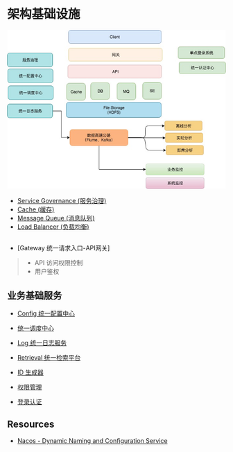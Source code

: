 # 架构基础设施

![](KS-Infra/_pic/infrastructure.jpg)

* [Service Governance (服务治理)](service-governance/README.md)
* [Cache (缓存)](KS-Cache/README.md)
* [Message Queue (消息队列)](https://github.com/SunnnyChan/knowledge-Sys-of-MQ)
* [Load Balancer (负载均衡)](load-balancer/README.md)

## 
* [Gateway 统一请求入口-API网关]
> * API 访问权限控制
> * 用户鉴权

## 业务基础服务
* [Config 统一配置中心](biz-infra/configure/README.md)
* [统一调度中心](biz-infra/scheduling/README.md)
* [Log 统一日志服务](biz-infra/log/README.md)
* [Retrieval 统一检索平台](https://github.com/SunnnyChan/knowledge-Sys-Collections/tree/master/KS-SearchE/retrieval)

* [ID 生成器](biz-infra/id-generator/README.md)
* [权限管理](authority/README.md)

* [登录认证](login/README.md)

## Resources
* [Nacos - Dynamic Naming and Configuration Service](https://github.com/alibaba/nacos)